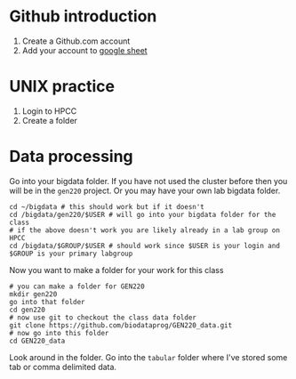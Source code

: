 Github introduction
====

1. Create a Github.com account
2. Add your account to [google sheet](https://docs.google.com/spreadsheets/d/1D32Ea9Da29y_O3E6ciGX4zHeP26oMTq3Wi1nrp2JuPw/edit#gid=0)

UNIX practice
====
1. Login to HPCC
2. Create a folder 

Data processing
===
Go into your bigdata folder. If you have not used the cluster before then you will be in the `gen220` project. Or you may have your own lab bigdata folder.
```
cd ~/bigdata # this should work but if it doesn't 
cd /bigdata/gen220/$USER # will go into your bigdata folder for the class 
# if the above doesn't work you are likely already in a lab group on HPCC
cd /bigdata/$GROUP/$USER # should work since $USER is your login and $GROUP is your primary labgroup
```
Now you want to make a folder for your work for this class
```
# you can make a folder for GEN220
mkdir gen220
go into that folder
cd gen220
# now use git to checkout the class data folder
git clone https://github.com/biodataprog/GEN220_data.git
# now go into this folder
cd GEN220_data
```
Look around in the folder. Go into the `tabular` folder where I've stored some tab or comma delimited data.

